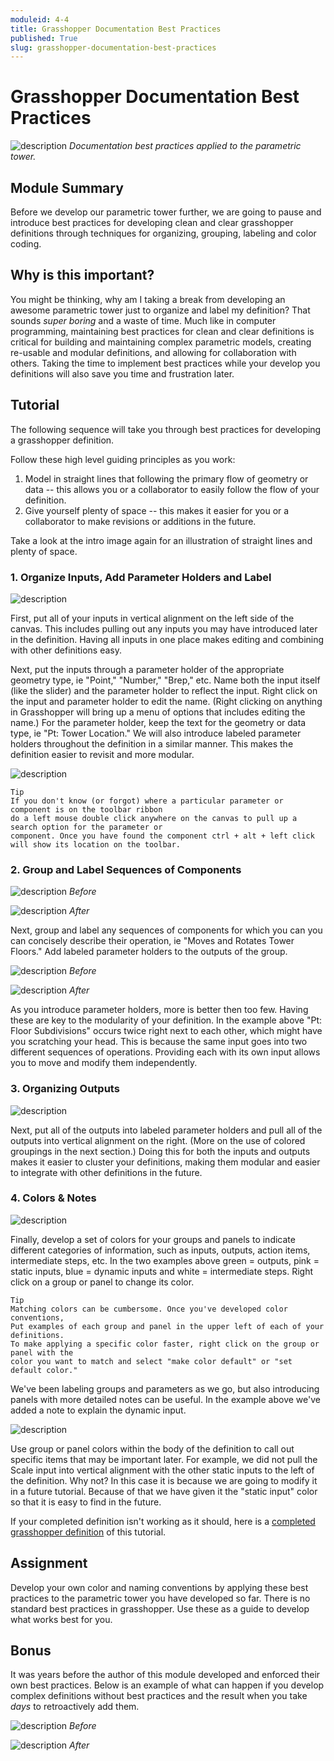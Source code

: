 ```yaml
---
moduleid: 4-4
title: Grasshopper Documentation Best Practices
published: True
slug: grasshopper-documentation-best-practices
---
```



# Grasshopper Documentation Best Practices

![description](images/4-4-0_Overview-Image.PNG)
*Documentation best practices applied to the parametric tower.*

## Module Summary

Before we develop our parametric tower further, we are going to pause and introduce best practices for developing clean and clear grasshopper definitions through techniques for organizing, grouping, labeling and color coding.

## Why is this important?

You might be thinking, why am I taking a break from developing an awesome parametric tower just to organize and label my definition? That sounds *super boring* and a waste of time. Much like in computer programming, maintaining best practices for clean and clear definitions is critical for building and maintaining complex parametric models, creating re-usable and modular definitions, and allowing for collaboration with others. Taking the time to implement best practices while your develop you definitions will also save you time and frustration later.

## Tutorial

The following sequence will take you through best practices for developing a grasshopper definition.

Follow these high level guiding  principles as you work:
1. Model in straight lines that following the primary flow of geometry or data -- this allows you or a collaborator to easily follow the flow of your definition.
1. Give yourself plenty of space -- this makes it easier for you or a collaborator to make revisions or additions in the future.

Take a look at the intro image again for an illustration of straight lines and plenty of space.


### 1. Organize Inputs, Add Parameter Holders and Label

![description](images/4-4-1_Organizing-Inputs_v2.PNG)

First, put all of your inputs in vertical alignment on the left side of the canvas. This includes pulling out any inputs you may have introduced later in the definition. Having all inputs in one place makes editing and combining with other definitions easy.

Next, put the inputs through a parameter holder of the appropriate geometry type, ie "Point," "Number," "Brep," etc. Name both the input itself (like the slider) and the parameter holder to reflect the input. Right click on the input and parameter holder to edit the name. (Right clicking on anything in Grasshopper will bring up a menu of options that includes editing the name.) For the parameter holder, keep the text for the geometry or data type, ie "Pt: Tower Location." We will also introduce labeled parameter holders throughout the definition in a similar manner. This makes the definition easier to revisit and more modular.

![description](images/4-4-1_Labeling.gif)

```
Tip
If you don't know (or forgot) where a particular parameter or component is on the toolbar ribbon
do a left mouse double click anywhere on the canvas to pull up a search option for the parameter or
component. Once you have found the component ctrl + alt + left click will show its location on the toolbar.
```
### 2. Group and Label Sequences of Components

![description](images/4-4-2_Grouping-Labeling.PNG)
*Before*

![description](images/4-4-2_Grouping-Labeling_After.PNG)
*After*

Next, group and label any sequences of components for which you can you can concisely describe their operation, ie "Moves and Rotates Tower Floors." Add labeled parameter holders to the outputs of the group.

![description](images/4-4-3_Grouping-Labeling-p2.PNG)
*Before*

![description](images/4-4-3_Grouping-Labeling-p2-after.PNG)
*After*

As you introduce parameter holders, more is better then too few. Having these are key to the modularity of your definition. In the example above "Pt: Floor Subdivisions" occurs twice right next to each other, which might have you scratching your head. This is because the same input goes into two different sequences of operations. Providing each with its own input allows you to move and modify them independently.

### 3. Organizing Outputs

![description](images/4-4-4_Outputs.PNG)

Next, put all of the outputs into labeled parameter holders and pull all of the outputs into vertical alignment on the right. (More on the use of colored groupings in the next section.) Doing this for both the inputs and outputs makes it easier to cluster your definitions, making them modular and easier to integrate with other definitions in the future.

### 4. Colors & Notes

![description](images/4-4-6_Input-Colors-Notes.PNG)

Finally, develop a set of colors for your groups and panels to indicate different categories of information, such as inputs, outputs, action items, intermediate steps, etc. In the two examples above green = outputs, pink = static inputs, blue = dynamic inputs and white = intermediate steps. Right click on a group or panel to change its color.

```
Tip
Matching colors can be cumbersome. Once you've developed color conventions,
Put examples of each group and panel in the upper left of each of your definitions.
To make applying a specific color faster, right click on the group or panel with the
color you want to match and select "make color default" or "set default color."
```

We've been labeling groups and parameters as we go, but also introducing panels with more detailed notes can be useful. In the example above we've added a note to explain the dynamic input.

![description](images/4-4-5_Panel-Colors.PNG)

Use group or panel colors within the body of the definition to call out specific items that may be important later. For example, we did not pull the Scale input into vertical alignment with the other static inputs to the left of the definition. Why not? In this case it is because we are going to modify it in a future tutorial. Because of that we have given it the "static input" color so that it is easy to find in the future.

If your completed definition isn't working as it should, here is a [completed grasshopper definition](https://github.com/GSAPP-CDP/Smorgasbord/raw/main/src/content/modules/4-grasshopper-intro/Definitions/4-4_Complete.gh) of this tutorial. 


## Assignment

Develop your own color and naming conventions by applying these best practices to the parametric tower you have developed so far. There is no standard best practices in grasshopper. Use these as a guide to develop what works best for you.

## Bonus

It was years before the author of this module developed and enforced their own best practices. Below is an example of what can happen if you develop complex definitions without best practices and the result when you take *days* to retroactively add them.

![description](images/4-4-7_Bonus-Before.jpg)
*Before*

![description](images/4-4-7_Bonus-After.jpg)
*After*

